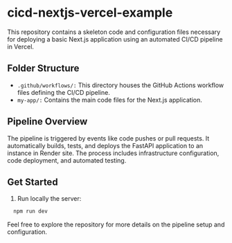 # cicd-nextjs-vercel-example

This repository contains a skeleton code and configuration files necessary for deploying a basic Next.js application using an automated CI/CD pipeline in Vercel.

## Folder Structure
- `.github/workflows/:` This directory houses the GitHub Actions workflow files defining the CI/CD pipeline.
- `my-app/:` Contains the main code files for the Next.js application.

  
## Pipeline Overview
The pipeline is triggered by events like code pushes or pull requests. It automatically builds, tests, and deploys the FastAPI application to an instance in Render site. The process includes infrastructure configuration, code deployment, and automated testing.

## Get Started
1. Run locally the server:
```bash
  npm run dev
```
   
Feel free to explore the repository for more details on the pipeline setup and configuration.

